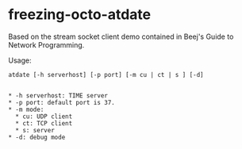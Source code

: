 freezing-octo-atdate
====================

Based on the stream socket client demo contained in Beej's Guide to Network Programming.

Usage:
```
atdate [-h serverhost] [-p port] [-m cu | ct | s ] [-d]


* -h serverhost: TIME server 
* -p port: default port is 37.
* -m mode:
  * cu: UDP client
  * ct: TCP client
  * s: server
* -d: debug mode 
```
